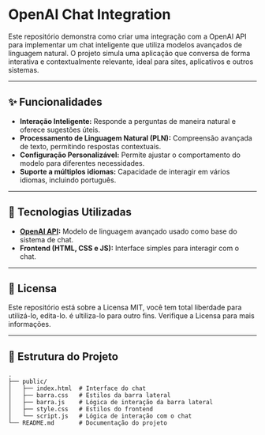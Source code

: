 # OpenAI Chat Integration

Este repositório demonstra como criar uma integração com a OpenAI API para implementar um chat inteligente que utiliza modelos avançados de linguagem natural. O projeto simula uma aplicação que conversa de forma interativa e contextualmente relevante, ideal para sites, aplicativos e outros sistemas.

---

## ✨ **Funcionalidades**

- **Interação Inteligente:** Responde a perguntas de maneira natural e oferece sugestões úteis.  
- **Processamento de Linguagem Natural (PLN):** Compreensão avançada de texto, permitindo respostas contextuais.  
- **Configuração Personalizável:** Permite ajustar o comportamento do modelo para diferentes necessidades.  
- **Suporte a múltiplos idiomas:** Capacidade de interagir em vários idiomas, incluindo português.  

---

## 🚀 **Tecnologias Utilizadas**

- **[OpenAI API](https://platform.openai.com/):** Modelo de linguagem avançado usado como base do sistema de chat.  
- **Frontend (HTML, CSS e JS):** Interface simples para interagir com o chat.  

---

## 📄 **Licensa** 

Este repositório está sobre a Licensa MIT, você tem total liberdade para utilizá-lo, edita-lo. é ultiliza-lo para outro fins. Verifique a Licensa para mais informações.

---

## 🔧 **Estrutura do Projeto**

```plaintext
.
├── public/
│   ├── index.html  # Interface do chat
│   ├── barra.css   # Estilos da barra lateral
│   ├── barra.js    # Lógica de interação da barra lateral
│   ├── style.css   # Estilos do frontend
│   └── script.js   # Lógica de interação com o chat
└── README.md       # Documentação do projeto
